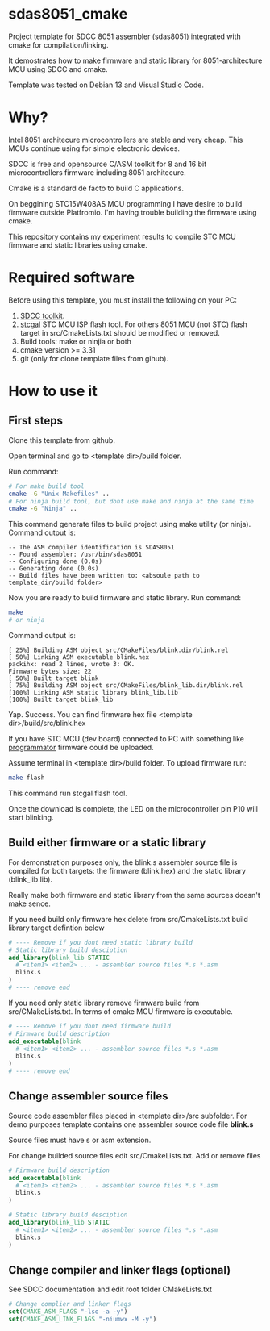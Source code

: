# sdas8051_cmake
Project template for SDCC 8051 assembler (sdas8051)  integrated with cmake for compilation/linking.

It demostrates how to make firmware and static library for 8051-architecture MCU using SDCC and cmake.

Template was tested on Debian 13 and Visual Studio Code.

# Why?
Intel 8051 architecure microcontrollers are stable and very cheap. This MCUs continue using for simple electronic devices. 

SDCC is free and opensource C/ASM toolkit for 8 and 16 bit microcontrollers firmware including 8051 architecure.

Cmake is a standard de facto to build C applications. 

On beggining STC15W408AS MCU programming I have desire to build firmware outside Platfromio. I'm having trouble building the firmware using cmake.

This repository contains my experiment results to compile STC MCU firmware and static libraries using cmake.


# Required software
Before using this template, you must install the following on your PC:
1. [SDCC toolkit](https://sdcc.sourceforge.net/). 
2. [stcgal](https://github.com/grigorig/stcgal) STC MCU ISP flash tool. For others 8051 MCU (not STC) flash target in src/CmakeLists.txt should be modified or removed.
3. Build tools: make or ninjia or both
4. cmake version >= 3.31
5. git (only for clone template files from gihub). 

# How to use it
## First steps
Clone this template from github.

Open terminal and go to &lt;template dir&gt;/build folder.

Run command: 
```bash
# For make build tool
cmake -G "Unix Makefiles" ..
# For ninja build tool, but dont use make and ninja at the same time
cmake -G "Ninja" ..
```
This command generate files to build project using make utility (or ninja). Command output is:
```
-- The ASM compiler identification is SDAS8051
-- Found assembler: /usr/bin/sdas8051
-- Configuring done (0.0s)
-- Generating done (0.0s)
-- Build files have been written to: <absoule path to template_dir/build folder> 
```

Now you are ready to build firmware and static library. Run command:
```bash
make
# or ninja 
```
Command output is:
```
[ 25%] Building ASM object src/CMakeFiles/blink.dir/blink.rel
[ 50%] Linking ASM executable blink.hex
packihx: read 2 lines, wrote 3: OK.
Firmware bytes size: 22
[ 50%] Built target blink
[ 75%] Building ASM object src/CMakeFiles/blink_lib.dir/blink.rel
[100%] Linking ASM static library blink_lib.lib
[100%] Built target blink_lib
```

Yap. Success. You can find firmware hex file &lt;template dir&gt;/build/src/blink.hex

If you have STC MCU (dev board) connected to PC with something like [programmator](https://github.com/mgoblin/STC-programmator) firmware could be uploaded.

Assume terminal in &lt;template dir&gt;/build folder.
To upload firmware run:
```bash
make flash
```
This command run stcgal flash tool.

Once the download is complete, the LED on the microcontroller pin P10 will start blinking.

## Build either firmware or a static library
For demonstration purposes only, the blink.s assembler source file is compiled for both targets: the firmware (blink.hex)  and the static library (blink_lib.lib).

Really make both firmware and static library from the same sources doesn't make sence.

If you need build only firmware hex delete from src/CmakeLists.txt build library 
target defintion below

```cmake
# ---- Remove if you dont need static library build
# Static library build desciption
add_library(blink_lib STATIC
  # <item1> <item2> ... - assembler source files *.s *.asm
  blink.s
)
# ---- remove end
```

If you need only static library remove firmware build from src/CMakeLists.txt. In terms of cmake MCU firmware is executable.

```cmake
# ---- Remove if you dont need firmware build
# Firmware build description
add_executable(blink 
  # <item1> <item2> ... - assembler source files *.s *.asm
  blink.s
)
# ---- remove end
```

## Change assembler source files
Source code assembler files placed in &lt;template dir&gt;/src subfolder. 
For demo purposes template contains one assembler source code file **blink.s**

Source files must have s or asm extension.

For change builded source files edit src/CmakeLists.txt. Add or remove files

```cmake
# Firmware build description
add_executable(blink 
  # <item1> <item2> ... - assembler source files *.s *.asm
  blink.s 
)
```

```cmake
# Static library build desciption
add_library(blink_lib STATIC
  # <item1> <item2> ... - assembler source files *.s *.asm
  blink.s
)
```

## Change compiler and linker flags (optional)
See SDCC documentation and edit root folder CMakeLists.txt
```cmake
# Change complier and linker flags
set(CMAKE_ASM_FLAGS "-lso -a -y")
set(CMAKE_ASM_LINK_FLAGS "-niumwx -M -y")
```




